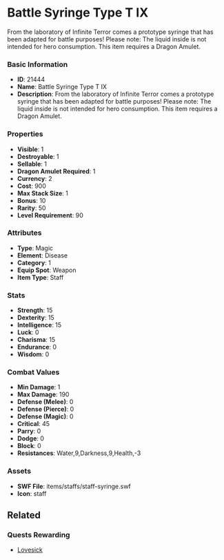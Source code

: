 # Battle Syringe Type T IX

From the laboratory of Infinite Terror comes a prototype syringe that has been adapted for battle purposes! Please note: The liquid inside is not intended for hero consumption. This item requires a Dragon Amulet.

### Basic Information

- **ID**: 21444
- **Name**: Battle Syringe Type T IX
- **Description**: From the laboratory of Infinite Terror comes a prototype syringe that has been adapted for battle purposes! Please note: The liquid inside is not intended for hero consumption. This item requires a Dragon Amulet.

### Properties

- **Visible**: 1
- **Destroyable**: 1
- **Sellable**: 1
- **Dragon Amulet Required**: 1
- **Currency**: 2
- **Cost**: 900
- **Max Stack Size**: 1
- **Bonus**: 10
- **Rarity**: 50
- **Level Requirement**: 90

### Attributes

- **Type**: Magic
- **Element**: Disease
- **Category**: 1
- **Equip Spot**: Weapon
- **Item Type**: Staff

### Stats

- **Strength**: 15
- **Dexterity**: 15
- **Intelligence**: 15
- **Luck**: 0
- **Charisma**: 15
- **Endurance**: 0
- **Wisdom**: 0

### Combat Values

- **Min Damage**: 1
- **Max Damage**: 190
- **Defense (Melee)**: 0
- **Defense (Pierce)**: 0
- **Defense (Magic)**: 0
- **Critical**: 45
- **Parry**: 0
- **Dodge**: 0
- **Block**: 0
- **Resistances**: Water,9,Darkness,9,Health,-3

### Assets

- **SWF File**: items/staffs/staff-syringe.swf
- **Icon**: staff

## Related

### Quests Rewarding

- [Lovesick](../quests/2033-lovesick.md)


